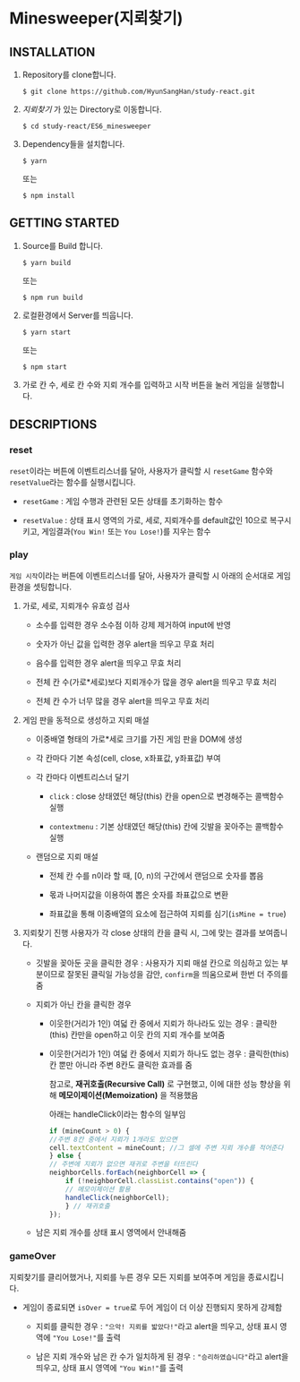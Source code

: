 #  Minesweeper(지뢰찾기)

## INSTALLATION
1. Repository를 clone합니다.
    ```
    $ git clone https://github.com/HyunSangHan/study-react.git
    ```

2. _지뢰찾기_ 가 있는 Directory로 이동합니다.
    ``` 
    $ cd study-react/ES6_minesweeper
    ```

3. Dependency들을 설치합니다.
    ```
    $ yarn
    ```
    또는
    ```
    $ npm install
    ```

## GETTING STARTED
1. Source를 Build 합니다.
    ```
    $ yarn build
    ```
    또는
    ```
    $ npm run build
    ```

2. 로컬환경에서 Server를 띄웁니다.
    ```
    $ yarn start
    ```
    또는
    ```
    $ npm start
    ```

3. 가로 칸 수, 세로 칸 수와 지뢰 개수를 입력하고 시작 버튼을 눌러 게임을 실행합니다.

## DESCRIPTIONS
### reset
`reset`이라는 버튼에 이벤트리스너를 달아, 사용자가 클릭할 시 `resetGame` 함수와 `resetValue`라는 함수를 실행시킵니다.

- `resetGame` : 게임 수행과 관련된 모든 상태를 초기화하는 함수

- `resetValue` : 상태 표시 영역의 가로, 세로, 지뢰개수를 default값인 10으로 복구시키고, 게임결과(`You Win!` 또는 `You Lose!`)를 지우는 함수

### play
`게임 시작`이라는 버튼에 이벤트리스너를 달아, 사용자가 클릭할 시 아래의 순서대로 게임 환경을 셋팅합니다.

1. 가로, 세로, 지뢰개수 유효성 검사
    - 소수를 입력한 경우 소수점 이하 강제 제거하여 input에 반영

    - 숫자가 아닌 값을 입력한 경우 alert을 띄우고 무효 처리

    - 음수를 입력한 경우 alert을 띄우고 무효 처리

    - 전체 칸 수(가로*세로)보다 지뢰개수가 많을 경우 alert을 띄우고 무효 처리

    - 전체 칸 수가 너무 많을 경우 alert을 띄우고 무효 처리

2. 게임 판을 동적으로 생성하고 지뢰 매설
    - 이중배열 형태의 가로*세로 크기를 가진 게임 판을 DOM에 생성

    - 각 칸마다 기본 속성(cell, close, x좌표값, y좌표값) 부여

    - 각 칸마다 이벤트리스너 달기
        * `click` : close 상태였던 해당(this) 칸을 open으로 변경해주는 콜백함수 실행

        * `contextmenu` : 기본 상태였던 해당(this) 칸에 깃발을 꽂아주는 콜백함수 실행

    - 랜덤으로 지뢰 매설
        * 전체 칸 수를 n이라 할 때, [0, n)의 구간에서 랜덤으로 숫자를 뽑음

        * 몫과 나머지값을 이용하여 뽑은 숫자를 좌표값으로 변환

        * 좌표값을 통해 이중배열의 요소에 접근하여 지뢰를 심기(`isMine = true`)

3. 지뢰찾기 진행
사용자가 각 close 상태의 칸을 클릭 시, 그에 맞는 결과를 보여줍니다.

    - 깃발을 꽂아둔 곳을 클릭한 경우 : 사용자가 지뢰 매설 칸으로 의심하고 있는 부분이므로 잘못된 클릭일 가능성을 감안, `confirm`을 띄움으로써 한번 더 주의를 줌

    - 지뢰가 아닌 칸을 클릭한 경우
        * 이웃한(거리가 1인) 여덟 칸 중에서 지뢰가 하나라도 있는 경우 : 클릭한(this) 칸만을 open하고 이웃 칸의 지뢰 개수를 보여줌

        * 이웃한(거리가 1인) 여덟 칸 중에서 지뢰가 하나도 없는 경우 : 클릭한(this) 칸 뿐만 아니라 주변 8칸도 클릭한 효과를 줌

            참고로, **재귀호출(Recursive Call)** 로 구현했고, 이에 대한 성능 향상을 위해 **메모이제이션(Memoization)** 을 적용했음

            아래는 handleClick이라는 함수의 일부임

            ```js
            if (mineCount > 0) {
            //주변 8칸 중에서 지뢰가 1개라도 있으면
            cell.textContent = mineCount; //그 셀에 주변 지뢰 개수를 적어준다
            } else {
            // 주변에 지뢰가 없으면 재귀로 주변을 터뜨린다
            neighborCells.forEach(neighborCell => {
                if (!neighborCell.classList.contains("open")) {
                // 메모이제이션 활용
                handleClick(neighborCell);
                } // 재귀호출
            });
            ```

    - 남은 지뢰 개수를 상태 표시 영역에서 안내해줌

### gameOver
지뢰찾기를 클리어했거나, 지뢰를 누른 경우 모든 지뢰를 보여주며 게임을 종료시킵니다.

- 게임이 종료되면 `isOver = true`로 두어 게임이 더 이상 진행되지 못하게 강제함
    * 지뢰를 클릭한 경우 : `"으악! 지뢰를 밟았다!"`라고 alert을 띄우고, 상태 표시 영역에 `"You Lose!"`를 출력

    * 남은 지뢰 개수와 남은 칸 수가 일치하게 된 경우 : `"승리하였습니다"`라고 alert을 띄우고, 상태 표시 영역에 `"You Win!"`를 출력